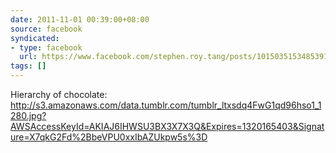 ```yaml
---
date: 2011-11-01 00:39:00+08:00
source: facebook
syndicated:
- type: facebook
  url: https://www.facebook.com/stephen.roy.tang/posts/10150351534853912
tags: []
---
```


Hierarchy of chocolate: http://s3.amazonaws.com/data.tumblr.com/tumblr_ltxsdq4FwG1qd96hso1_1280.jpg?AWSAccessKeyId=AKIAJ6IHWSU3BX3X7X3Q&Expires=1320165403&Signature=X7qkG2Fd%2BbeVPU0xxIbAZUkpw5s%3D